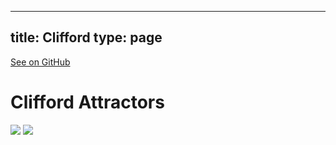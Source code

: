 
---
title: Clifford
type: page
---

[See on GitHub](https://github.com/jakeroggenbuck/Clifford/)

# Clifford Attractors
![](image.png)
![](image2.png)
